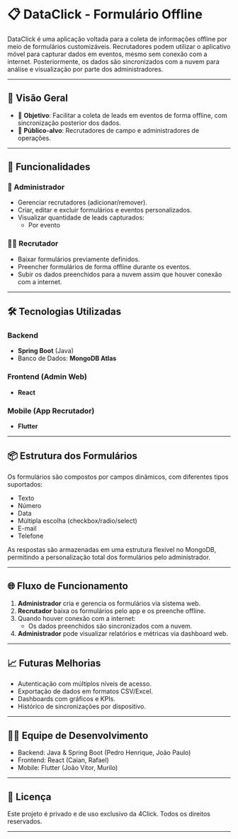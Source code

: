 # 📋 DataClick - Formulário Offline

DataClick é uma aplicação voltada para a coleta de informações offline por meio de formulários customizáveis. Recrutadores podem utilizar o aplicativo móvel para capturar dados em eventos, mesmo sem conexão com a internet. Posteriormente, os dados são sincronizados com a nuvem para análise e visualização por parte dos administradores.

---

## 🚀 Visão Geral

- 🎯 **Objetivo**: Facilitar a coleta de leads em eventos de forma offline, com sincronização posterior dos dados.
- 📱 **Público-alvo**: Recrutadores de campo e administradores de operações.

---

## 🧩 Funcionalidades

### 👤 Administrador
- Gerenciar recrutadores (adicionar/remover).
- Criar, editar e excluir formulários e eventos personalizados.
- Visualizar quantidade de leads capturados:
  - Por evento

### 🧑‍💼 Recrutador
- Baixar formulários previamente definidos.
- Preencher formulários de forma offline durante os eventos.
- Subir os dados preenchidos para a nuvem assim que houver conexão com a internet.

---

## 🛠️ Tecnologias Utilizadas

### Backend
- **Spring Boot** (Java)
- Banco de Dados: **MongoDB Atlas**

### Frontend (Admin Web)
- **React**

### Mobile (App Recrutador)
- **Flutter**

---

## 📦 Estrutura dos Formulários

Os formulários são compostos por campos dinâmicos, com diferentes tipos suportados:

- Texto
- Número
- Data
- Múltipla escolha (checkbox/radio/select)
- E-mail
- Telefone

As respostas são armazenadas em uma estrutura flexível no MongoDB, permitindo a personalização total dos formulários pelo administrador.

---

## 🌐 Fluxo de Funcionamento

1. **Administrador** cria e gerencia os formulários via sistema web.
2. **Recrutador** baixa os formulários pelo app e os preenche offline.
3. Quando houver conexão com a internet:
   - Os dados preenchidos são sincronizados com a nuvem.
4. **Administrador** pode visualizar relatórios e métricas via dashboard web.

---

## 📈 Futuras Melhorias

- Autenticação com múltiplos níveis de acesso.
- Exportação de dados em formatos CSV/Excel.
- Dashboards com gráficos e KPIs.
- Histórico de sincronizações por dispositivo.

---

## 🧑‍💻 Equipe de Desenvolvimento

- Backend: Java & Spring Boot (Pedro Henrique, João Paulo)
- Frontend: React (Caian, Rafael)
- Mobile: Flutter (João Vitor, Murilo)

---

## 📄 Licença

Este projeto é privado e de uso exclusivo da 4Click. Todos os direitos reservados.

---
